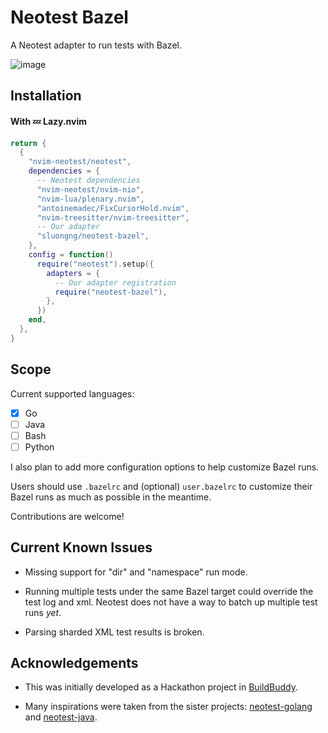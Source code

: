 # Neotest Bazel

A Neotest adapter to run tests with Bazel.

![image](https://github.com/user-attachments/assets/b07dd5f1-3725-4c29-a580-fc99b89be1bb)

## Installation

#### With 💤 Lazy.nvim

```lua
return {
  {
    "nvim-neotest/neotest",
    dependencies = {
      -- Neotest dependencies
      "nvim-neotest/nvim-nio",
      "nvim-lua/plenary.nvim",
      "antoinemadec/FixCursorHold.nvim",
      "nvim-treesitter/nvim-treesitter",
      -- Our adapter
      "sluongng/neotest-bazel",
    },
    config = function()
      require("neotest").setup({
        adapters = {
          -- Our adapter registration
          require("neotest-bazel"),
        },
      })
    end,
  },
}
```

## Scope

Current supported languages:

- [x] Go
- [ ] Java
- [ ] Bash
- [ ] Python

I also plan to add more configuration options to help customize Bazel runs.

Users should use `.bazelrc` and (optional) `user.bazelrc` to customize their Bazel runs as much as possible in the meantime.

Contributions are welcome!

## Current Known Issues

- Missing support for "dir" and "namespace" run mode.

- Running multiple tests under the same Bazel target could override the test log and xml.
  Neotest does not have a way to batch up multiple test runs _yet_.

- Parsing sharded XML test results is broken.

## Acknowledgements

- This was initially developed as a Hackathon project in [BuildBuddy](https://buildbuddy.io).

- Many inspirations were taken from the sister projects: [neotest-golang](https://github.com/fredrikaverpil/neotest-golang) and [neotest-java](https://github.com/andy-bell101/neotest-java).
